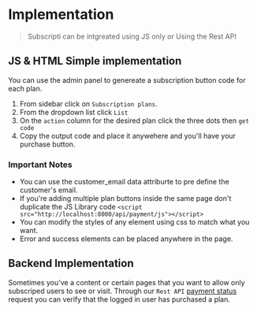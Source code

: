 # Implementation

> Subscripti can be intgreated using JS only or Using the Rest API

## JS & HTML Simple implementation

You can use the admin panel to genereate a subscription button code for each plan.

1. From sidebar click on `Subscription plans`.
2. From the dropdown list click `List`
3. On the `action` column for the desired plan click the three dots then `get code`
4. Copy the output code and place it anywehere and you'll have your purchase button.

### Important Notes

- You can use the customer_email data attriburte to pre define the customer's email.
- If you're adding multiple plan buttons inside the same page don't duplicate the JS Library code `<script src="http://localhost:8000/api/payment/js"></script>`
- You can modify the styles of any element using css to match what you want.
- Error and success elements can be placed anywhere in the page.

## Backend Implementation

Sometimes you've a content or certain pages that you want to allow only subscriped users to see or visit. Through our `Rest API` [payment status](https://documenter.getpostman.com/view/1772068/TVzUDweA#41e1d113-baa0-4185-a988-070503fdb30e) request you can verify that the logged in user has purchased a plan.
